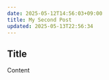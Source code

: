 ```yaml
---
date: 2025-05-12T14:56:03+09:00
title: My Second Post
updated: 2025-05-13T22:56:34
---
```


## Title

Content
